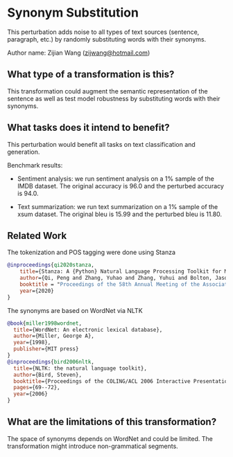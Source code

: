 # Synonym Substitution
This perturbation adds noise to all types of text sources (sentence, paragraph, etc.) by randomly substituting words with their synonyms.

Author name: Zijian Wang (zijwang@hotmail.com)

## What type of a transformation is this?
This transformation could augment the semantic representation of the sentence as well as test model robustness by substituting words with their synonyms.


## What tasks does it intend to benefit?
This perturbation would benefit all tasks on text classification and generation.

Benchmark results:

- Sentiment analysis: we run sentiment analysis on a 1% sample of the IMDB dataset. The original accuracy is 96.0 and the perturbed accuracy is 94.0.

- Text summarization: we run text summarization on a 1% sample of the xsum dataset. The original bleu is 15.99 and the perturbed bleu is 11.80.

## Related Work
The tokenization and POS tagging were done using Stanza

```bibtex
@inproceedings{qi2020stanza,
    title={Stanza: A {Python} Natural Language Processing Toolkit for Many Human Languages},
    author={Qi, Peng and Zhang, Yuhao and Zhang, Yuhui and Bolton, Jason and Manning, Christopher D.},
    booktitle = "Proceedings of the 58th Annual Meeting of the Association for Computational Linguistics: System Demonstrations",
    year={2020}
}
```

The synonyms are based on WordNet via NLTK

```bibtex
@book{miller1998wordnet,
  title={WordNet: An electronic lexical database},
  author={Miller, George A},
  year={1998},
  publisher={MIT press}
}
@inproceedings{bird2006nltk,
  title={NLTK: the natural language toolkit},
  author={Bird, Steven},
  booktitle={Proceedings of the COLING/ACL 2006 Interactive Presentation Sessions},
  pages={69--72},
  year={2006}
}
```


## What are the limitations of this transformation?
The space of synonyms depends on WordNet and could be limited. The transformation might introduce non-grammatical segments.
